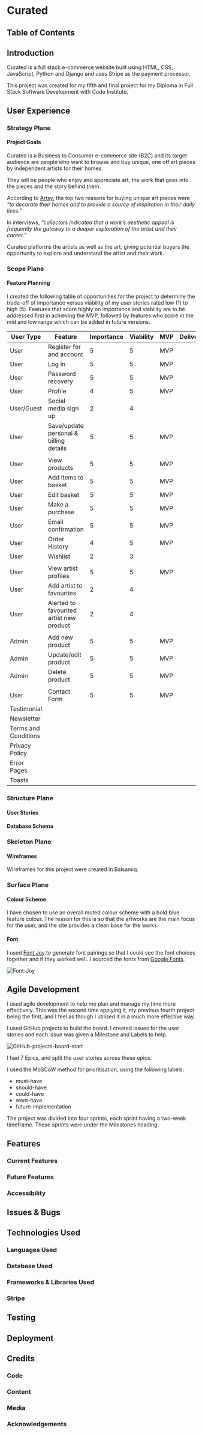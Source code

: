 # Curated

## Table of Contents

## Introduction

Curated is a full stack e-commerce website built using HTML, CSS, JavaScript, Python and Django and uses Stripe as the payment processor.

This project was created for my fifth and final project for my Diploma in Full Stack Software Development with Code Institute.

## User Experience

### Strategy Plane

#### Project Goals

Curated is a Business to Consumer e-commerce site (B2C) and its target audience are people who want to browse and buy unique, one off art pieces by independent artists for their homes.

They will be people who enjoy and appreciate art, the work that goes into the pieces and the story behind them.

According to [Artsy](https://www.artsy.net/article/artsy-editorial-drives-art-buyers), the top two reasons for buying unique art pieces were *“to decorate their homes and to provide a source of inspiration in their daily lives.”*

In interviews, *“collectors indicated that a work’s aesthetic appeal is frequently the gateway to a deeper exploration of the artist and their career.”*

Curated platforms the artists as well as the art, giving potential buyers the opportunity to explore and understand the artist and their work.

### Scope Plane

#### Feature Planning

I created the following table of opportunities for the project to determine the trade-off of importance versus viability of my user stories rated low (1) to high (5). Features that score highly on importance and viability are to be addressed first in achieving the MVP, followed by features who score in the mid and low range which can be added in future versions.

| **User Type** | **Feature** | **Importance** | **Viability** | **MVP** | **Delivered** |
| ---------| ----------- | -------------- | ------------- | ------- | ------------- |
| User | Register for and account | 5 | 5 | MVP |
| User | Log In | 5 | 5 | MVP |
| User | Password recovery | 5 | 5 | MVP |
| User | Profile | 4 | 5 | MVP |
| User/Guest | Social media sign up | 2 | 4 | |
| User | Save/update personal & billing details | 5 | 5 | MVP |
| | | | | |
| User | View products | 5 | 5 | MVP |
| User | Add items to basket | 5 | 5 | MVP |
| User | Edit basket | 5 | 5 | MVP |
| User | Make a purchase | 5 | 5 | MVP |
|User | Email confirmation | 5 | 5 | MVP |
| User | Order History | 4 | 5 | MVP |
| User | Wishlist | 2 | 3 | |
| | | | | |
| User | View artist profiles | 5 | 5 | MVP |
| User | Add artist to favourites | 2 | 4 | |
| User | Alerted to favourited artist new product | 2 | 4 | |
| | | | | |
| Admin | Add new product | 5 | 5 | MVP |
| Admin | Update/edit product | 5 | 5 | MVP |
| Admin | Delete product | 5 | 5 | MVP |
| | | | | |
| User | Contact Form | 5 | 5 | MVP |
| Testimonial |
| Newsletter |
| Terms and Conditions |
| Privacy Policy |
| Error Pages |
| Toasts |

### Structure Plane

#### User Stories

#### Database Schema

### Skeleton Plane

#### Wireframes

Wireframes for this project were created in Balsamiq.

### Surface Plane

#### Colour Scheme

I have chosen to use an overall muted colour scheme with a bold blue feature colour. The reason for this is so that the artworks are the main focus for the user, and the site provides a clean base for the works.

#### Font

I used [Font Joy](https://fontjoy.com/) to generate font pairings so that I could see the font choices together and if they worked well. I sourced the fonts from [Google Fonts](https://fonts.google.com/selection).

![Font-Joy](/static/readme_images/fontjoy.png)

## Agile Development

I used agile development to help me plan and manage my time more effectively. This was the second time applying it, my previous fourth project being the first, and I feel as though I utilised it in a much more effective way.

I used GitHub projects to build the board. I created issues for the user stories and each issue was given a Milestone and Labels to help.

![GitHub-projects-board-start](/static/readme_images/projects-board-start.png)

I had 7 Epics, and split the user stories across these epics.

I used the MoSCoW method for prioritisation, using the following labels:

- must-have
- should-have
- could-have
- wont-have
- future-implementation

The project was divided into four sprints, each sprint having a two-week timeframe. These sprints were under the Milestones heading.

## Features

### Current Features

### Future Features

### Accessibility

## Issues & Bugs

## Technologies Used

### Languages Used

### Database Used

### Frameworks & Libraries Used

### Stripe

## Testing

## Deployment

## Credits

### Code

### Content

### Media

### Acknowledgements
